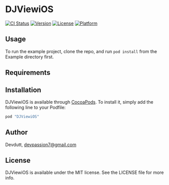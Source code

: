# DJViewiOS

[![CI Status](http://img.shields.io/travis/Devdutt/DJViewiOS.svg?style=flat)](https://travis-ci.org/Devdutt/DJViewiOS)
[![Version](https://img.shields.io/cocoapods/v/DJViewiOS.svg?style=flat)](http://cocoapods.org/pods/DJViewiOS)
[![License](https://img.shields.io/cocoapods/l/DJViewiOS.svg?style=flat)](http://cocoapods.org/pods/DJViewiOS)
[![Platform](https://img.shields.io/cocoapods/p/DJViewiOS.svg?style=flat)](http://cocoapods.org/pods/DJViewiOS)

## Usage

To run the example project, clone the repo, and run `pod install` from the Example directory first.

## Requirements

## Installation

DJViewiOS is available through [CocoaPods](http://cocoapods.org). To install
it, simply add the following line to your Podfile:

```ruby
pod "DJViewiOS"
```

## Author

Devdutt, devpassion7@gmail.com

## License

DJViewiOS is available under the MIT license. See the LICENSE file for more info.
